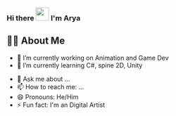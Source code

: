### Hi there <img src="https://raw.githubusercontent.com/MartinHeinz/MartinHeinz/master/wave.gif" height="30px"> I'm Arya


   ## 🙋‍♂️ About Me
- 🔭 I’m currently working on Animation and Game Dev
- 🌱 I’m currently learning C#, spine 2D, Unity
<!-- - 👯 I’m looking to collaborate on ...
<!-- - 🤔 I’m looking for help with ...-->
- 💬 Ask me about ...
- 📫 How to reach me: ...
- 😄 Pronouns: He/Him
- ⚡ Fun fact: I'm an Digital Artist

